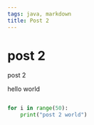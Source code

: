 ```yaml
---
tags: java, markdown
title: Post 2
---
```

# post 2

post 2


hello world

```python

for i in range(50):
    print("post 2 world")

```